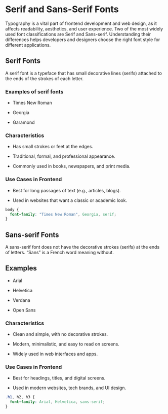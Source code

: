 # Serif and Sans-Serif Fonts 
Typography is a vital part of frontend development and web design, as it affects readability, aesthetics, and user experience. Two of the most widely used font classifications are Serif and Sans-serif. Understanding their differences helps developers and designers choose the right font style for different applications.

## Serif Fonts
  A serif font is a typeface that has small decorative lines (serifs) attached to the ends of the strokes of each letter.

### Examples of serif fonts

- Times New Roman

- Georgia

- Garamond

### Characteristics

- Has small strokes or feet at the edges.

- Traditional, formal, and professional appearance.

- Commonly used in books, newspapers, and print media.

### Use Cases in Frontend

- Best for long passages of text (e.g., articles, blogs).

- Used in websites that want a classic or academic look.
```css
body {
  font-family: "Times New Roman", Georgia, serif;
}
```

## Sans-serif Fonts

A sans-serif font does not have the decorative strokes (serifs) at the ends of letters. “Sans” is a French word meaning without.

## Examples

- Arial

- Helvetica

- Verdana

- Open Sans

### Characteristics

- Clean and simple, with no decorative strokes.

- Modern, minimalistic, and easy to read on screens.

- Widely used in web interfaces and apps.

### Use Cases in Frontend

- Best for headings, titles, and digital screens.

- Used in modern websites, tech brands, and UI design.

```css
.h1, h2, h3 {
  font-family: Arial, Helvetica, sans-serif;
}
```